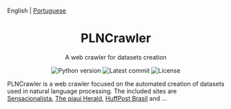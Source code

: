 English | [Portuguese](./README.pt-BR.md)

<h1 align="center">PLNCrawler</h1>

<div align="center">

A web crawler for datasets creation

![Python version](https://img.shields.io/badge/python-3.8-green.svg)
![Latest commit](https://badgen.net/github/last-commit/schuberty/PLNCrawler)
![License](https://badgen.net/github/license/schuberty/PLNCrawler)

</div>

PLNCrawler is a web crawler focused on the automated creation of datasets used in natural language processing. The included sites are [Sensacionalista](https://www.sensacionalista.com.br), [The piauí Herald]("https://piaui.folha.uol.com.br/herald/), [HuffPost Brasil](https://www.huffpostbrasil.com/) and ...